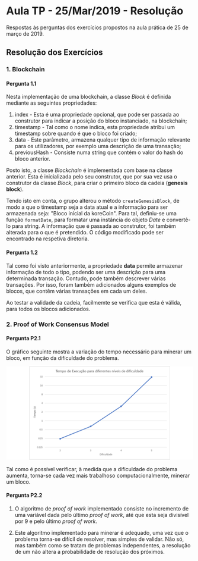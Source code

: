 # Aula TP - 25/Mar/2019 - Resolução

Respostas às perguntas dos exercícios propostos na aula prática de 25 de março de 2019.

## Resolução dos Exercícios



### 1. Blockchain



#### Pergunta 1.1

Nesta implementação de uma blockchain, a classe *Block* é definida mediante as seguintes propriedades:

1. index - Esta é uma propriedade opcional, que pode ser passada ao construtor para indicar a posição do bloco instanciado, na blockchain;
2. timestamp - Tal como o nome indica, esta propriedade atribui um timestamp sobre quando é que o bloco foi criado;
3. data - Este parâmetro, armazena qualquer tipo de informação relevante para os utilizadores, por exemplo uma descrição de uma transação;
4. previousHash - Consiste numa string que contém o valor do hash do bloco anterior.

Posto isto, a classe *Blockchain* é implementada com base na classe anterior. Esta é inicializada pelo seu construtor, que por sua vez usa o construtor da classe *Block*, para criar o primeiro bloco da cadeia (**genesis block**).

Tendo isto em conta, o grupo alterou o método `createGenesisBlock`, de modo a que o timestamp seja a data atual e a informação para ser armazenada seja: "Bloco inicial da koreCoin". Para tal, definiu-se uma função `formatDate`, para formatar uma instância do objeto *Date* e convertê-lo para string. A informação que é passada ao construtor, foi também alterada para o que é pretendido. O código modificado pode ser encontrado na respetiva diretoria.

#### Pergunta 1.2

Tal como foi visto anteriormente, a propriedade **data** permite armazenar informação de todo o tipo, podendo ser uma descrição para uma determinada transação. Contudo, pode também descrever várias transações. Por isso, foram também adicionados alguns exemplos de blocos, que contêm várias transações em cada um deles.

Ao testar a validade da cadeia, facilmemte se verifica que esta é válida, para todos os blocos adicionados.

### 2\. Proof of Work Consensus Model



#### Pergunta P2.1

O gráfico seguinte mostra a variação do tempo necessário para minerar um bloco, em função da dificuldade do problema.

![](tempos_execução.png)

Tal como é possível verificar, à medida que a dificuldade do problema aumenta, torna-se cada vez mais trabalhoso computacionalmente, minerar um bloco.

#### Pergunta P2.2

1. O algoritmo de _proof of work_ implementado consiste no incremento de uma variável dada pelo último _proof of work_, até que esta seja divisível por 9 e pelo último _proof of work_.

2. Este algoritmo implementado para minerar é adequado, uma vez que o problema torna-se difícil de resolver, mas simples de validar. Não só, mas também como se tratam de problemas independentes, a resolução de um não altera a probabilidade de resolução dos próximos.